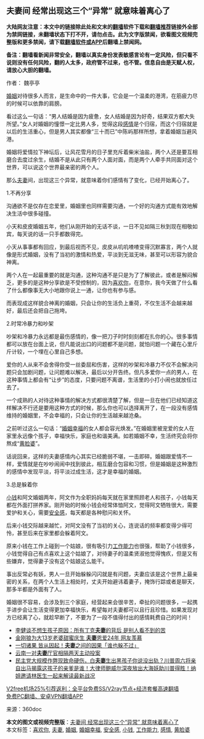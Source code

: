  <h2>夫妻间 经常出现这三个“异常” 就意味着离心了</h2> <p class="notice"><b>大陆网友注意：本文中的链接除此处和文末的<a href="https://github.com/bannedbook/fanqiang" >翻墙</a>软件下载和<a href="https://github.com/killgcd/justmysocks/blob/master/README.md">翻墙推荐</a>链接外全部为禁网链接，未翻墙状态下打不开，请勿点击。此为文字版禁闻，欲看图文视频完整版和更多禁闻，请下载<a href="https://github.com/bannedbook/fanqiang">翻墙软件或APP</a>后翻墙上禁闻网。</p><p>备注：翻墙看新闻非常安全，翻墙以真实身份发表敏感言论有一定风险，但只看不说则没有任何风险，翻的人太多，政府管不过来，也不管。信息自由是天赋人权，请放心大胆的翻墙。</b></p>  <div class="entry"> <p>作者： 魏亭亭</p> <p><a href="https://www.bannedbook.org/bnews/tag/%e5%a9%9a%e5%a7%bb/" class="st_tag internal_tag" rel="tag" title="标签 婚姻 下的日志">婚姻</a>对待很多人而言，是生命中的一件大事，它会是一个温柔的港湾，在筋疲力尽的时候可以依靠的肩膀。</p> <p>看过这么一句话：“男人结婚是因为疲惫，女人结婚是因为好奇，结果双方都大失所望。”女人对婚姻的憧憬一定比男人多，觉得这段<a href="https://www.bannedbook.org/bnews/tag/%e6%84%9f%e6%83%85/" class="st_tag internal_tag" rel="tag" title="标签 感情 下的日志">感情</a>是个归宿，而这个归宿就是以后的生活重心，但是男人其实都像“三十而已”中陈屿那样所想，拿着婚姻当避风港。</p> <p>婚姻将爱情拉下神坛后，让风花雪月的日子里充斥着柴米油盐，两个人还是要互相磨合去度过余生，结婚不是从此只有两个人面对面，而是两个人牵手共同面对这个世界，可以说这个世界最亲密的两个人。</p> <p>那么<a href="https://www.bannedbook.org/bnews/tag/%E5%A4%AB%E5%A6%BB/" class="st_tag internal_tag" rel="tag" title="标签 夫妻 下的日志">夫妻</a>间，出现这三个异常，就意味着你们感情有了变化，已经开始离心了。</p> <p>1.不再分享</p>  <p>沟通欲不是仅存在恋爱里，婚姻里也同样需要沟通，一个好的沟通方式能有效地解决生活中很多碰撞。</p> <p>小天和皮皮婚姻五年，他们从刚开始的无话不谈，一日不见如隔三秋到现在相敬如宾，每天说的话一只手都数得完。</p> <p>小天从事事都有回应，到最后视而不见，皮皮从叽叽喳喳变得沉默寡言，两个人就像是形式婚姻，没有了当初的激情和热爱，平淡到无滋无味，甚至可以形容为貌合神离。</p> <p>两个人在一起最重要的就是沟通，这种沟通不是只是为了了解彼此，或者是解闷解乏，更多的是这种分享欲是不受控制的，因为<a href="https://www.bannedbook.org/bnews/tag/%E5%96%9C%E6%AC%A2%E4%BD%A0/" class="st_tag internal_tag" rel="tag" title="标签 喜欢你 下的日志">喜欢你</a>，在意你，我今天做了什么看了什么都像事无大小地跟你说上一通，让你也有参与感。</p> <p>而表现成这样貌合神离的婚姻，只会让你的生活负上重荷，不仅生活不会越来越好，最后还会把自己拖垮。</p> <p>2.时常冷暴力和吵架</p>  <p>吵架和冷暴力永远都是最伤感情的，像一把刀子时时刻刻都在扎你的心。很多事情都可以放在台面上说，但凡能说出口的问题都不是问题，就怕问题一个藏在心里斤斤计较，一个埋在心里自己多想。</p> <p>爱你的人从来不会舍得你受一丝委屈和伤害，这样的吵架和冷暴力不仅不会解决问题只会加剧问题，让问题难以解决，最后以分开告终。但凡多爱你一点的男人，在这种事情上都会有“让步”的态度，只要问题不离谱，生活里的小打小闹也就放任过去了。</p> <p>一个成熟的人对待这种事情的解决方式都很清楚了解，但是一旦在他们已经知道这样解决不行还是要用这种方式的时候，那么你也可以选择离开了，在一段没有感情维持的婚姻里，不会幸福的，只会让你的生活越来越沧桑。</p> <p>之前听过这么一句话：“<a href="https://www.bannedbook.org/bnews/tag/%e5%a9%9a%e5%a7%bb%e5%b9%b8%e7%a6%8f/" class="st_tag internal_tag" rel="tag" title="标签 婚姻幸福 下的日志">婚姻幸福</a>的女人都会容光焕发。”在婚姻里被宠爱的女人在家里永远像个孩子，幸福快乐，家庭也和谐美满。如若婚姻不幸，生活终究会将你熬成“<a href="https://www.bannedbook.org/bnews/tag/%e9%bb%84%e8%84%b8%e5%a9%86/" class="st_tag internal_tag" rel="tag" title="标签 黄脸婆 下的日志">黄脸婆</a>”。</p> <p>话说回来，这样的夫妻感情内心其实已经脆弱不堪，一击即碎。婚姻跟爱情不一样，爱情就是在吵吵闹闹中找到彼此，相互磨合包容和习惯，但是婚姻是这种激烈的感情中发现平淡，将平淡过成生活，这才是幸福的婚姻。</p> <p>3.总是躲着你</p>  <p><a href="https://www.bannedbook.org/bnews/tag/%E5%B0%8F%E9%92%B1/" class="st_tag internal_tag" rel="tag" title="标签 小钱 下的日志">小钱</a>和阿文婚姻两年，阿文作为全职妈妈每天就在家里照顾老人和孩子，小钱每天都在外面打拼养家。刚开始的时候小钱会经常体恤阿文，觉得阿文牺牲很大，需要爱护和关心，需要<a href="https://www.bannedbook.org/bnews/tag/%E5%AE%89%E5%85%A8%E6%84%9F/" class="st_tag internal_tag" rel="tag" title="标签 安全感 下的日志">安全感</a>，每天都是各种慰问和关怀。</p> <p>后来小钱交际越来越忙，对阿文没有了当初的关心，连说话的频率都变得少得可怜，甚至后来在家里都会躲着阿文。</p> <p>原来小钱在工作上碰到一个姑娘，很有吸引力<a href="https://www.bannedbook.org/bnews/tag/%E5%B7%A5%E4%BD%9C%E8%83%BD%E5%8A%9B/" class="st_tag internal_tag" rel="tag" title="标签 工作能力 下的日志">工作能力</a>也很强，帮助了小钱很多，小钱觉得自己有点喜欢上这个姑娘了，对待妻子的温柔贤淑他觉得愧疚，但是又有些嫌弃，觉得妻子没有这个姑娘这么能干。</p> <p>事出反常必有妖，男人一旦开始躲躲闪闪就是有问题，夫妻应该是这个世界上最亲密的关系，在两个人生活上相处时，丈夫开始避讳着妻子，掩饰行踪或者是聊天，那多半都是外面有了人。</p> <p>婚姻很不容易，会涉及到三个家庭，经营起来会很辛苦，牵扯的问题很多，一起携手进步会让生活变得更加幸福快乐，希望每对夫妻都可以且行且珍惜。如果发现对方已经离了心，就趁早断了，不要为了一段不值得付出的感情耗费自己的时间！</p> <ul class='op-related-articles' title='相关阅读'> <li><a href='https://www.bannedbook.org/bnews/yule/20201202/1440682.html' target='_blank'>李健谈不想生孩子原因：所有丁克<b>夫妻</b>的背后 是别人看不到的苦</a></li> <li><a href='https://www.bannedbook.org/bnews/yule/20201202/1440427.html' target='_blank'>金刚狼为大13岁老婆甜蜜庆生 <b>夫妻</b>恩爱24年 网友羡慕</a></li> <li><a href='https://www.bannedbook.org/bnews/funmedia/20201130/1439411.html' target='_blank'>一切诸果 皆从因起！<b>夫妻</b>之间的因果「谁也躲不过」</a></li> <li><a href='https://www.bannedbook.org/bnews/baitai/20201128/1438554.html' target='_blank'>云南一对<b>夫妻</b>厅官相隔两天主动投案</a></li> <li><a href='https://www.bannedbook.org/bnews/bannedvideo/20201127/1438226.html' target='_blank'>民主党大规模作弊现致命硬伤，白<b>夫妻</b>生出黑孩子你说没出轨？川普周六将亲自出马揭露这孩子的亲爹是谁！大律师鲍威尔深夜放出大海妖助川普得胜！纳姐邀请林医生一起来解读最新战况</a></li> </ul> <p class="texttj"> <a href="https://github.com/bannedbook/fanqiang/wiki/V2ray%E6%9C%BA%E5%9C%BA" target="_blank">V2free机场25%引荐返利：全平台免费SS/V2ray节点+经济套餐高速翻墙</a><br/> <a href="https://github.com/bannedbook/fanqiang/wiki/%E7%A6%81%E9%97%BB%E7%BD%91%E5%AE%89%E5%8D%93%E7%BF%BB%E5%A2%99%E6%96%B0%E9%97%BBAPP" target="_blank">免费PC翻墙、安卓VPN翻墙APP</a></p><p> 来源：360doc </p> <a name='sharetosocial'></a>       <div><b>本文的图文或视频完整版</b>：<a href='https://www.bannedbook.org/bnews/lifebaike/20201206/1443105.html'>夫妻间 经常出现这三个“异常” 就意味着离心了</a></div>  </div><!--END ENTRY--> <div class="postfooter"> <div>本文标签：<a href="https://www.bannedbook.org/bnews/tag/%E5%96%9C%E6%AC%A2%E4%BD%A0/" rel="tag">喜欢你</a>, <a href="https://www.bannedbook.org/bnews/tag/%E5%A4%AB%E5%A6%BB/" rel="tag">夫妻</a>, <a href="https://www.bannedbook.org/bnews/tag/%e5%a9%9a%e5%a7%bb/" rel="tag">婚姻</a>, <a href="https://www.bannedbook.org/bnews/tag/%e5%a9%9a%e5%a7%bb%e5%b9%b8%e7%a6%8f/" rel="tag">婚姻幸福</a>, <a href="https://www.bannedbook.org/bnews/tag/%E5%AE%89%E5%85%A8%E6%84%9F/" rel="tag">安全感</a>, <a href="https://www.bannedbook.org/bnews/tag/%E5%B0%8F%E9%92%B1/" rel="tag">小钱</a>, <a href="https://www.bannedbook.org/bnews/tag/%E5%B7%A5%E4%BD%9C%E8%83%BD%E5%8A%9B/" rel="tag">工作能力</a>, <a href="https://www.bannedbook.org/bnews/tag/%e6%84%9f%e6%83%85/" rel="tag">感情</a>, <a href="https://www.bannedbook.org/bnews/tag/%e9%bb%84%e8%84%b8%e5%a9%86/" rel="tag">黄脸婆</a></div>  </div><!--END POSTFOOTER--> 